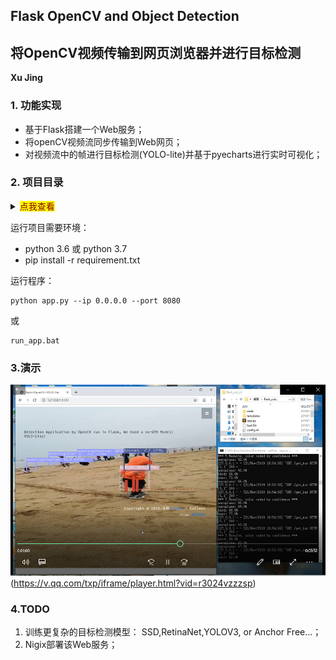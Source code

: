 ## Flask OpenCV and Object Detection

## 将OpenCV视频传输到网页浏览器并进行目标检测

**Xu Jing**

### 1. 功能实现

+ 基于Flask搭建一个Web服务；
+ 将openCV视频流同步传输到Web网页；
+ 对视频流中的帧进行目标检测(YOLO-lite)并基于pyecharts进行实时可视化；


### 2. 项目目录

<details>
<summary><mark><font color=darkred>点我查看</font></mark></summary>
<pre><code>
│  app.py  # Flask app
│  config.ini  # 配置文件
│  pthreadGC2.dll   #yolo-lite darknet动态链接库
│  pthreadVC2.dll   #yolo-lite darknet动态链接库
│  README.md  
│  requirement.txt   # 环境需要的package
│  run_app.bat       # 批处理文件
│  yolo_cpp_dll.dll  #yolo-lite darknet动态链接库 GPU
│  yolo_cpp_dll_no_gpu.dll #yolo-lite darknet动态链接库 CPU
│
├─model  # 模型及配置文件
│      tiny-yolov2-trial13-noBatch.cfg
│      tiny-yolov2-trial13_noBatch.weights
│      voc.data
│      voc.names
│
├─static  # 静态资源文件
│  ├─css
│  │      bootstrap.css
│  │      font-awesome.min.css
│  │      style.css
│  │
│  ├─fonts
│  │      fontawesome-webfont.eot
│  │      fontawesome-webfont.svg
│  │      fontawesome-webfont.ttf
│  │      fontawesome-webfont.woff
│  │      fontawesome-webfont.woff2
│  │      FontAwesome.otf
│  │      Microsoft-Yahei-UI-Light.ttc
│  │
│  ├─images
│  │      1.jpg
│  │
│  └─js
│          echarts.min.js
│          jquery-3.4.1.min.js
│
└─templates  # 模板文件
        index.html
</code></pre>
</details>

运行项目需要环境：

+ python 3.6 或 python 3.7
+ pip install -r requirement.txt

运行程序：

```shell
python app.py --ip 0.0.0.0 --port 8080
```

或

```shell
run_app.bat
```



### 3.演示

![](static/images/face.png)(https://v.qq.com/txp/iframe/player.html?vid=r3024vzzzsp)
<!-- src="https://v.qq.com/txp/iframe/player.html?vid=r3024vzzzsp" -->


### 4.TODO

1. 训练更复杂的目标检测模型： SSD,RetinaNet,YOLOV3, or Anchor Free...；
2. Nigix部署该Web服务；